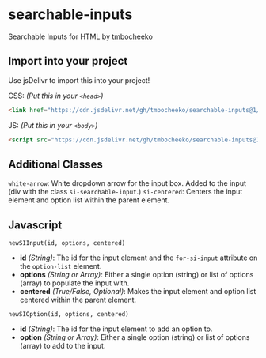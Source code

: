 # searchable-inputs
Searchable Inputs for HTML by [tmbocheeko]()

## Import into your project
Use jsDelivr to import this into your project!

CSS: _(Put this in your `<head>`)_

```html
<link href="https://cdn.jsdelivr.net/gh/tmbocheeko/searchable-inputs@1/styles.css" rel="stylesheet" type="text/css" />
```

JS: _(Put this in your `<body>`)_

```html
<script src="https://cdn.jsdelivr.net/gh/tmbocheeko/searchable-inputs@1/script.js" crossorigin="anonymous" defer></script>
```

## Additional Classes

`white-arrow`: White dropdown arrow for the input box. Added to the input (div with the class `si-searchable-input`.)
`si-centered`: Centers the input element and option list within the parent element.

## Javascript 

`newSIInput(id, options, centered)`
- **id** *(String)*: The id for the input element and the `for-si-input` attribute on the `option-list` element.
- **options** *(String or Array)*: Either a single option (string) or list of options (array) to populate the input with.
- **centered** *(True/False, Optional)*: Makes the input element and option list centered within the parent element.

`newSIOption(id, options, centered)`
- **id** *(String)*: The id for the input element to add an option to.
- **option** *(String or Array)*: Either a single option (string) or list of options (array) to add to the input.
